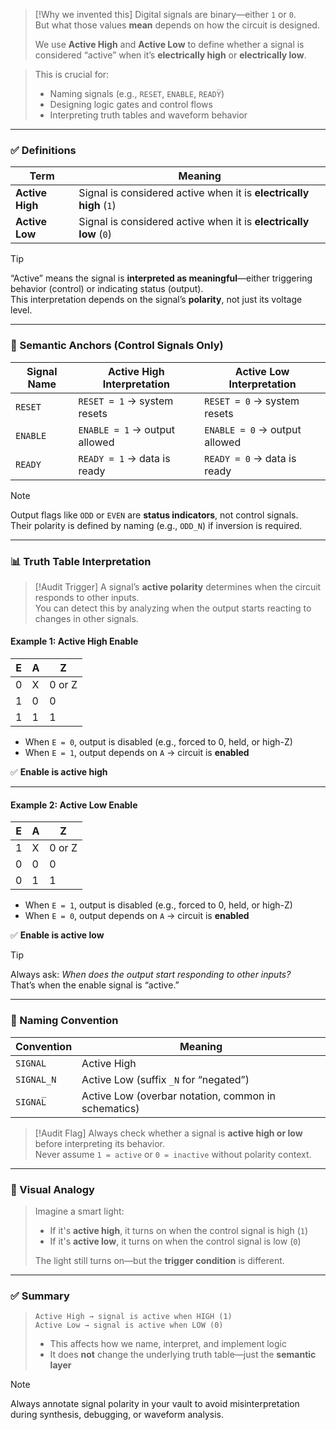> [!Why we invented this]
> Digital signals are binary—either `1` or `0`.  
> But what those values **mean** depends on how the circuit is designed.
>
> We use **Active High** and **Active Low** to define whether a signal is considered “active” when it’s **electrically high** or **electrically low**.

> This is crucial for:
> - Naming signals (e.g., `RESET`, `ENABLE`, `READY̅`)
> - Designing logic gates and control flows
> - Interpreting truth tables and waveform behavior

---

### ✅ Definitions

| Term           | Meaning                                                  |
|----------------|-----------------------------------------------------------|
| **Active High** | Signal is considered active when it is **electrically high** (`1`) |
| **Active Low**  | Signal is considered active when it is **electrically low** (`0`) |

> [!Tip]
> “Active” means the signal is **interpreted as meaningful**—either triggering behavior (control) or indicating status (output).  
> This interpretation depends on the signal’s **polarity**, not just its voltage level.

---

### 🧩 Semantic Anchors (Control Signals Only)

| Signal Name | Active High Interpretation       | Active Low Interpretation        |
|-------------|----------------------------------|----------------------------------|
| `RESET`     | `RESET = 1` → system resets      | `RESET = 0` → system resets      |
| `ENABLE`    | `ENABLE = 1` → output allowed    | `ENABLE = 0` → output allowed    |
| `READY`     | `READY = 1` → data is ready      | `READY = 0` → data is ready      |

> [!Note]
> Output flags like `ODD` or `EVEN` are **status indicators**, not control signals.  
> Their polarity is defined by naming (e.g., `ODD_N`) if inversion is required.

---

### 📊 Truth Table Interpretation

> [!Audit Trigger]
> A signal’s **active polarity** determines when the circuit responds to other inputs.  
> You can detect this by analyzing when the output starts reacting to changes in other signals.

#### Example 1: Active High Enable

| E | A | Z |
|---|---|---|
| 0 | X | 0 or Z |
| 1 | 0 | 0 |
| 1 | 1 | 1 |

- When `E = 0`, output is disabled (e.g., forced to 0, held, or high-Z)
- When `E = 1`, output depends on `A` → circuit is **enabled**

✅ **Enable is active high**

---

#### Example 2: Active Low Enable

| E | A | Z |
|---|---|---|
| 1 | X | 0 or Z |
| 0 | 0 | 0 |
| 0 | 1 | 1 |

- When `E = 1`, output is disabled (e.g., forced to 0, held, or high-Z)
- When `E = 0`, output depends on `A` → circuit is **enabled**

✅ **Enable is active low**

> [!Tip]
> Always ask: *When does the output start responding to other inputs?*  
> That’s when the enable signal is “active.”

---

### 🔧 Naming Convention

| Convention   | Meaning |
|--------------|---------|
| `SIGNAL`     | Active High |
| `SIGNAL_N`   | Active Low (suffix `_N` for “negated”) |
| `SIGNAL̅`     | Active Low (overbar notation, common in schematics) |

> [!Audit Flag]
> Always check whether a signal is **active high or low** before interpreting its behavior.  
> Never assume `1 = active` or `0 = inactive` without polarity context.

---

### 🧠 Visual Analogy

> Imagine a smart light:
> - If it's **active high**, it turns on when the control signal is high (`1`)
> - If it's **active low**, it turns on when the control signal is low (`0`)
>
> The light still turns on—but the **trigger condition** is different.

---

### ✅ Summary

> ```plaintext
> Active High → signal is active when HIGH (1)
> Active Low → signal is active when LOW (0)
> ```
> - This affects how we name, interpret, and implement logic
> - It does **not** change the underlying truth table—just the **semantic layer**

> [!NOTE]
> Always annotate signal polarity in your vault to avoid misinterpretation during synthesis, debugging, or waveform analysis.
